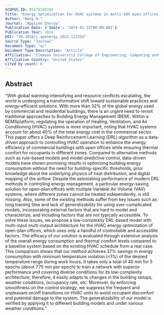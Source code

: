 ```yaml
---
SCOPUS_ID: 85178195192
Title: "Energy optimization for HVAC systems in multi-VAV open offices: A deep reinforcement learning approach"
Author: "Wang H."
Journal: "Applied Energy"
Publication Date: {'$date': '2024-02-15T00:00:00Z'}
Publication Year: 2024
DOI: "10.1016/j.apenergy.2023.122354"
Source Type: "Journal"
Document Type: "ar"
Document Type Description: "Article"
Affiliation: "Clemson University College of Engineering, Computing and Applied Sciences"
Affiliation Country: "United States"
Cited by count: 0
---
```


## Abstract
"With global warming intensifying and resource conflicts escalating, the world is undergoing a transformative shift toward sustainable practices and energy-efficient solutions. With more than 32% of the global energy used by commercial and residential buildings, there is an urgent need to revisit traditional approaches to Building Energy Management (BEM). Within a BEMSplatform, regulating the operation of Heating, Ventilation, and Air Conditioning (HVAC) systems is more important, noting that HVAC systems account for about 40% of the total energy cost in the commercial sector. This paper offers a Deep Reinforcement Learning (DRL) algorithm as a data-driven approach to controlling HVAC operation to enhance the energy efficiency of commercial buildings with open offices while ensuring thermal comfort for occupants in different zones. Compared to alternative methods such as rule-based models and model-predictive control, data-driven models have shown promising results in optimizing building energy consumption without the need for building-specific thresholds, prior knowledge about the underlying physics of heat distribution, and digital mapping of the airflow. Despite the astonishing performance of modern DRL methods in controlling energy management, a particular energy-saving solution for open-plan offices with multiple Variable Air Volume (VAV) systems, where different zones cannot be treated independently, is still missing. Also, some of the existing methods suffer from key issues such as long training time and lack of generalizability for using over-complicated models, incorporating external factors that are hard to model and characterize, and including factors that are not typically accessible. To solve these issues, we propose a low-complexity DRL-based model with multi-input multi-output architecture for the HVAC energy optimization of open-plan offices, which uses only a handful of controllable and accessible factors. The efficacy of our solution is evaluated through extensive analysis of the overall energy consumption and thermal comfort levels compared to a baseline system based on the existing HVAC schedule from a real case. This comparison shows that our method achieves 37% savings in energy consumption with minimum temperature violation (<1%) of the desired temperature range during work hours. It takes only a total of 40 min for 5 epochs (about 7.75 min per epoch) to train a network with superior performance and covering diverse conditions for its low-complexity architecture; therefore, it easily adapts to changes in the building setups, weather conditions, occupancy rate, etc. Moreover, by enforcing smoothness on the control strategy, we suppress the frequent and unpleasant on/off transitions on HVAC units to avoid occupant discomfort and potential damage to the system. The generalizability of our model is verified by applying it to different building models and under various weather conditions."
